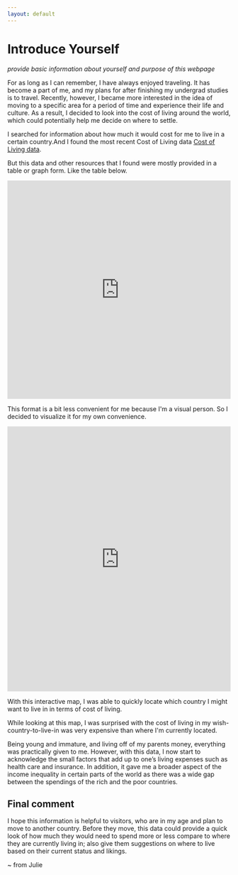 ```yaml
---
layout: default
---
```


# Introduce Yourself
_provide basic information about yourself and purpose of this webpage_

<!-- ## Why did you decide to look at Cost of Living around the world? (Can be very personal)-->
For as long as I can remember, I have always enjoyed traveling. It has become a part of me, and my plans for after finishing my undergrad studies is to travel. Recently, however, I became more interested in the idea of moving to a specific area for a period of time and experience their life and culture. As a result, I decided to look into the cost of living around the world, which could potentially help me decide on where to settle.

I searched for information about how much it would cost for me to live in a certain country.And I found the most recent Cost of Living data <a href="https://www.kaggle.com/datasets/ankanhore545/cost-of-living-index-2022/data">Cost of Living data</a>.

But this data and other resources that I found were mostly provided in a table or graph form. Like the table below.

<iframe width="100%" height="492" frameborder="0"
  src="https://observablehq.com/embed/a8978adcd1dbc3fa@112?cells=cost_of_living_index_2022"></iframe>

This format is a bit less convenient for me because I'm a visual person. So I decided to visualize it for my own convenience.

<iframe width="100%" height="597" frameborder="0"
  src="https://observablehq.com/embed/a8978adcd1dbc3fa@112?cells=map%2CcurrentYear"></iframe>


With this interactive map, I was able to quickly locate which country I might want to live in in terms of cost of living.

While looking at this map, I was surprised with the cost of living in my wish-country-to-live-in was very expensive than where I'm currently located.

Being young and immature, and living off of my parents money, everything was practically given to me. However, with this data, I now start to acknowledge the small factors that add up to one’s living expenses such as health care and insurance. In addition, it gave me a broader aspect of the income inequality in certain parts of the world as there was a wide gap between the spendings of the rich and the poor countries. 


## Final comment

I hope this information is helpful to visitors, who are in my age and plan to move to another country. Before they move, this data could provide a quick look of how much they would need to spend more or less compare to where they are currently living in; also give them suggestions on where to live based on their current status and likings. 

~ from Julie